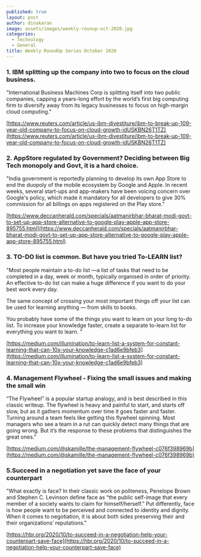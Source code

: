 ```yaml
---
published: true
layout: post
author: dinakaran
image: assets/images/weekly-rounup-oct-2020.jpg
categories:
  - Technology
  - General
title: Weekly RoundUp Series October 2020
---
```



### 1. IBM splitting up the company into two to focus on the cloud business.

"International Business Machines Corp is splitting itself into two public companies, capping a years-long effort by the world’s first big computing firm to diversify away from its legacy businesses to focus on high-margin cloud computing."

[https://www.reuters.com/article/us-ibm-divestiture/ibm-to-break-up-109-year-old-company-to-focus-on-cloud-growth-idUSKBN26T1TZ](https://www.reuters.com/article/us-ibm-divestiture/ibm-to-break-up-109-year-old-company-to-focus-on-cloud-growth-idUSKBN26T1TZ)



### 2. AppStore regulated by Government?  Deciding between Big Tech monopoly and Govt, it is a hard choice.

"India government is reportedly planning to develop its own App Store to end the duopoly of the mobile ecosystem by Google and Apple. In recent weeks, several start-ups and app-makers have been voicing concern over Google's policy, which made it mandatory for all developers to give 30% commission for all billings on apps registered on the Play store."

[https://www.deccanherald.com/specials/aatmanirbhar-bharat-modi-govt-to-set-up-app-store-alternative-to-google-play-apple-app-store-895755.html](https://www.deccanherald.com/specials/aatmanirbhar-bharat-modi-govt-to-set-up-app-store-alternative-to-google-play-apple-app-store-895755.html)

### 3. TO-DO list is common. But have you tried To-LEARN list?

"Most people maintain a to-do list —a list of tasks that need to be completed in a day, week or month, typically organised in order of priority.
An effective to-do list can make a huge difference if you want to do your best work every day.

The same concept of crossing your most important things off your list can be used for learning anything — from skills to books.

You probably have some of the things you want to learn on your long to-do list. To increase your knowledge faster, create a separate to-learn list for everything you want to learn. "


[https://medium.com/illumination/to-learn-list-a-system-for-constant-learning-that-can-10x-your-knowledge-c1ad6e9bfeb3](https://medium.com/illumination/to-learn-list-a-system-for-constant-learning-that-can-10x-your-knowledge-c1ad6e9bfeb3)


### 4. Management Flywheel - Fixing the small issues and making the small win 


“The Flywheel” is a popular startup analogy, and is best described in this classic writeup. The flywheel is heavy and painful to start, and starts off slow, but as it gathers momentum over time it goes faster and faster. Turning around a team feels like getting this flywheel spinning. Most managers who see a team in a rut can quickly detect many things that are going wrong. But it’s the response to these problems that distinguishes the great ones."

[https://medium.com/@skamille/the-management-flywheel-c076f398969b](https://medium.com/@skamille/the-management-flywheel-c076f398969b)

### 5.Succeed in a negotiation yet save the face of your counterpart

"What exactly is face? In their classic work on politeness, Penelope Brown and Stephen C. Levinson define face as “the public self-image that every member of a society wants to claim for himself/herself.” Put differently, face is how people want to be perceived and connected to identity and dignity. When it comes to negotiation, it is about both sides preserving their and their organizations’ reputations."

[https://hbr.org/2020/10/to-succeed-in-a-negotiation-help-your-counterpart-save-face](https://hbr.org/2020/10/to-succeed-in-a-negotiation-help-your-counterpart-save-face)



